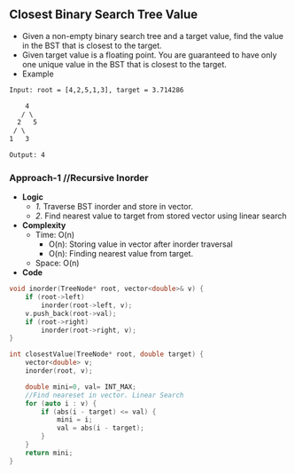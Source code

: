 ## Closest Binary Search Tree Value
- Given a non-empty binary search tree and a target value, find the value in the BST that is closest to the target.
- Given target value is a floating point. You are guaranteed to have only one unique value in the BST that is closest to the target.
- Example
```html
Input: root = [4,2,5,1,3], target = 3.714286

    4
   / \
  2   5
 / \
1   3

Output: 4
```

### Approach-1  //Recursive Inorder
- **Logic**
  - *1.* Traverse BST inorder and store in vector.
  - *2.* Find nearest value to target from stored vector using linear search
- **Complexity**
  - Time: O(n)
    - O(n): Storing value in vector after inorder traversal
    - O(n): Finding nearest value from target.
  - Space: O(n)
- **Code**
```c++
void inorder(TreeNode* root, vector<double>& v) {
	if (root->left)
		inorder(root->left, v);
	v.push_back(root->val);
	if (root->right)
		inorder(root->right, v);
}

int closestValue(TreeNode* root, double target) {
	vector<double> v;
	inorder(root, v);

	double mini=0, val= INT_MAX;
	//Find neareset in vector. Linear Search
	for (auto i : v) {
		if (abs(i - target) <= val) {
			mini = i;
			val = abs(i - target);
		}
	}
	return mini;
}
```
